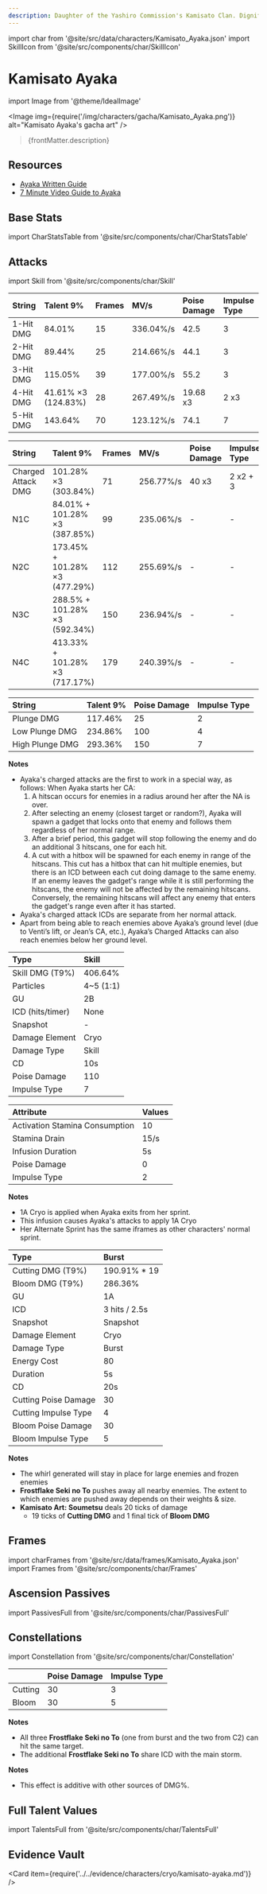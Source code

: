 ```yaml
---
description: Daughter of the Yashiro Commission's Kamisato Clan. Dignified and elegant, as well as wise and strong.
---
```


import char from '@site/src/data/characters/Kamisato_Ayaka.json'
import SkillIcon from '@site/src/components/char/SkillIcon'

# Kamisato Ayaka

import Image from '@theme/IdealImage'

<Image img={require('/img/characters/gacha/Kamisato_Ayaka.png')} alt="Kamisato Ayaka's gacha art" />
<blockquote>{frontMatter.description}</blockquote>

## Resources

* [Ayaka Written Guide](https://keqingmains.com/ayaka/)
* [7 Minute Video Guide to Ayaka](https://youtu.be/G_gQ0P9s6BU)

## Base Stats

import CharStatsTable from '@site/src/components/char/CharStatsTable'

<CharStatsTable char={char} />

## Attacks

import Skill from '@site/src/components/char/Skill'

<Tabs>
<TabItem value='na' label='Normal Attacks'>
<SkillIcon char={char} skill='na' />
<div class='talent-columns'>
<Skill char={char} skill='na' sectionFilter='Normal Attack' />

| String    | Talent 9%           | Frames | MV/s      | Poise Damage | Impulse Type |
| :-------- | :------------------ | :----- |:--------- | :----------- | :----------- |
| 1-Hit DMG | 84.01%              | 15     | 336.04%/s | 42.5         | 3            |
| 2-Hit DMG | 89.44%              | 25     | 214.66%/s | 44.1         | 3            |
| 3-Hit DMG | 115.05%             | 39     | 177.00%/s | 55.2         | 3            |
| 4-Hit DMG | 41.61% ×3 (124.83%) | 28     | 267.49%/s | 19.68 x3     | 2 x3         |
| 5-Hit DMG | 143.64%             | 70     | 123.12%/s | 74.1         | 7            |

</div>
<div class='talent-columns'>
<Skill char={char} skill='na' sectionFilter='Charged Attack' />

| String             | Talent 9%                      | Frames | MV/s      | Poise Damage | Impulse Type |
| :----------------- | :----------------------------- | :----- |:--------- | :----------- | :----------- |
| Charged Attack DMG | 101.28% ×3 (303.84%)           | 71     | 256.77%/s | 40 x3        | 2 x2 + 3     |
| N1C                | 84.01% + 101.28% ×3 (387.85%)  | 99     | 235.06%/s | -            | -            |
| N2C                | 173.45% + 101.28% ×3 (477.29%) | 112    | 255.69%/s | -            | -            |
| N3C                | 288.5% + 101.28% ×3 (592.34%)  | 150    | 236.94%/s | -            | -            |
| N4C                | 413.33% + 101.28% ×3 (717.17%) | 179    | 240.39%/s | -            | -            |

</div>
<div class='talent-columns'>
<Skill char={char} skill='na' sectionFilter='Plunging Attack' />

| String          | Talent 9% | Poise Damage | Impulse Type |
| :-------------- | :-------- | :----------- | :----------- |
| Plunge DMG      | 117.46%   | 25           | 2            |
| Low Plunge DMG  | 234.86%   | 100          | 4            |
| High Plunge DMG | 293.36%   | 150          | 7            |

</div>

**Notes**

* Ayaka's charged attacks are the first to work in a special way, as follows: When Ayaka starts her CA:
  1. A hitscan occurs for enemies in a radius around her after the NA is over.
  2. After selecting an enemy (closest target or random?), Ayaka will spawn a gadget that locks onto that enemy and follows them regardless of her normal range.
  3. After a brief period, this gadget will stop following the enemy and do an additional 3 hitscans, one for each hit.
  4. A cut with a hitbox will be spawned for each enemy in range of the hitscans. This cut has a hitbox that can hit multiple enemies, but there is an ICD between each cut doing damage to the same enemy. If an enemy leaves the gadget's range while it is still performing the hitscans, the enemy will not be affected by the remaining hitscans. Conversely, the remaining hitscans will affect any enemy that enters the gadget's range even after it has started.
* Ayaka's charged attack ICDs are separate from her normal attack.
* Apart from being able to reach enemies above Ayaka’s ground level (due to Venti’s lift, or Jean’s CA, etc.), Ayaka’s Charged Attacks can also reach enemies below her ground level.

</TabItem>

<TabItem value='e' label='Skill'>
<SkillIcon char={char} skill='e' />
<div class='talent-columns'>
<Skill char={char} skill='e' />

| Type              | Skill     |
| :---------------- | :-------- |
| Skill DMG \(T9%\) | 406.64%   |
| Particles         | 4~5 (1:1) |
| GU                | 2B        |
| ICD (hits/timer)  | None      |
| Snapshot          | -         |
| Damage Element    | Cryo      |
| Damage Type       | Skill     |
| CD                | 10s       |
| Poise Damage      | 110       |
| Impulse Type      | 7         |

</div>
</TabItem>

<TabItem value='alt' label='Alternative Sprint'>
<SkillIcon char={char} skill='alt' />
<div class='talent-columns'>
<Skill char={char} skill='alt'/>

| Attribute                      | Values |
| :----------------------------- | :----- |
| Activation Stamina Consumption | 10     |
| Stamina Drain                  | 15/s   |
| Infusion Duration              | 5s     |
| Poise Damage                   | 0      |
| Impulse Type                   | 2      |

</div>

**Notes**

* 1A Cryo is applied when Ayaka exits from her sprint.
* This infusion causes Ayaka's attacks to apply 1A Cryo
* Her Alternate Sprint has the same iframes as other characters' normal sprint.

</TabItem>

<TabItem value='q' label='Burst'>
<SkillIcon char={char} skill='q' />
<div class='talent-columns'>
<Skill char={char} skill='q'/>

| Type                 | Burst         |
| :------------------- | :------------ |
| Cutting DMG \(T9%\)  | 190.91% \* 19 |
| Bloom DMG \(T9%\)    | 286.36%       |
| GU                   | 1A            |
| ICD                  | 3 hits / 2.5s |
| Snapshot             | Snapshot      |
| Damage Element       | Cryo          |
| Damage Type          | Burst         |
| Energy Cost          | 80            |
| Duration             | 5s            |
| CD                   | 20s           |
| Cutting Poise Damage | 30            |
| Cutting Impulse Type | 4             |
| Bloom Poise Damage   | 30            |
| Bloom Impulse Type   | 5             |

</div>

**Notes**

* The whirl generated will stay in place for large enemies and frozen enemies
* **Frostflake Seki no To** pushes away all nearby enemies. The extent to which enemies are pushed away depends on their weights & size.
* **Kamisato Art: Soumetsu** deals 20 ticks of damage
  * 19 ticks of **Cutting DMG** and 1 final tick of **Bloom DMG**

</TabItem>
</Tabs>

## Frames

import charFrames from '@site/src/data/frames/Kamisato_Ayaka.json'
import Frames from '@site/src/components/char/Frames'

<Frames data={charFrames} />

## Ascension Passives

import PassivesFull from '@site/src/components/char/PassivesFull'

<PassivesFull char={char} />

## Constellations

import Constellation from '@site/src/components/char/Constellation'

<Tabs>
<TabItem value='c1' label='C1'>
<Constellation char={char} constellation={1} />
</TabItem>

<TabItem value='c2' label='C2'>
<Constellation char={char} constellation={2} />

|         | Poise Damage | Impulse Type |
| :------ | :----------- | :----------- |
| Cutting | 30           | 3            |
| Bloom   | 30           | 5            |

**Notes**

* All three **Frostflake Seki no To** (one from burst and the two from C2) can hit the same target.
* The additional **Frostflake Seki no To** share ICD with the main storm.

</TabItem>

<TabItem value='c3' label='C3'>
<Constellation char={char} constellation={3} />
</TabItem>

<TabItem value='c4' label='C4'>
<Constellation char={char} constellation={4} />
</TabItem>

<TabItem value='c5' label='C5'>
<Constellation char={char} constellation={5} />
</TabItem>

<TabItem value='c6' label='C6'>
<Constellation char={char} constellation={6} />

**Notes**

* This effect is additive with other sources of DMG%.

</TabItem>
</Tabs>

## Full Talent Values

import TalentsFull from '@site/src/components/char/TalentsFull'

<TalentsFull char={char}/>

## Evidence Vault

<Card item={require('../../evidence/characters/cryo/kamisato-ayaka.md')} />
